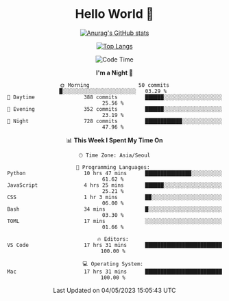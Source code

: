 <div align="center">

# Hello World 👋

[![Anurag's GitHub stats](https://github-readme-stats.vercel.app/api?username=taeho0888&show_icons=true&theme=dracula)](https://github.com/anuraghazra/github-readme-stats)

[![Top Langs](https://github-readme-stats.vercel.app/api/top-langs/?username=taeho0888&theme=dracula)](https://github.com/anuraghazra/github-readme-stats)
<!--
**taeho0888/taeho0888** is a ✨ _special_ ✨ repository because its `README.md` (this file) appears on your GitHub profile.

<!--START_SECTION:waka-->
![Code Time](http://img.shields.io/badge/Code%20Time-44%20hrs%2056%20mins-blue)

**I'm a Night 🦉** 

```text
🌞 Morning                50 commits          █░░░░░░░░░░░░░░░░░░░░░░░░   03.29 % 
🌆 Daytime                388 commits         ██████░░░░░░░░░░░░░░░░░░░   25.56 % 
🌃 Evening                352 commits         ██████░░░░░░░░░░░░░░░░░░░   23.19 % 
🌙 Night                  728 commits         ████████████░░░░░░░░░░░░░   47.96 % 
```


📊 **This Week I Spent My Time On** 

```text
🕑︎ Time Zone: Asia/Seoul

💬 Programming Languages: 
Python                   10 hrs 47 mins      ███████████████░░░░░░░░░░   61.62 % 
JavaScript               4 hrs 25 mins       ██████░░░░░░░░░░░░░░░░░░░   25.21 % 
CSS                      1 hr 3 mins         ██░░░░░░░░░░░░░░░░░░░░░░░   06.00 % 
Bash                     34 mins             █░░░░░░░░░░░░░░░░░░░░░░░░   03.30 % 
TOML                     17 mins             ░░░░░░░░░░░░░░░░░░░░░░░░░   01.66 % 

🔥 Editors: 
VS Code                  17 hrs 31 mins      █████████████████████████   100.00 % 

💻 Operating System: 
Mac                      17 hrs 31 mins      █████████████████████████   100.00 % 
```


 Last Updated on 04/05/2023 15:05:43 UTC
<!--END_SECTION:waka-->
</div>
